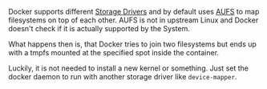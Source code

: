 Docker supports different [Storage Drivers](https://docs.docker.com/engine/userguide/storagedriver/selectadriver/) and by default uses [AUFS](https://en.wikipedia.org/wiki/Aufs) to map filesystems on top of each other.
AUFS is not in upstream Linux and Docker doesn't check if it is actually supported by the System.

What happens then is, that Docker tries to join two filesystems but ends up with a tmpfs mounted at the specified spot inside the container.

Luckily, it is not needed to install a new kernel or something. Just set the docker daemon to run with another storage driver like `device-mapper`.
